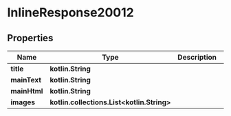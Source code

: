 
# InlineResponse20012

## Properties
Name | Type | Description | Notes
------------ | ------------- | ------------- | -------------
**title** | **kotlin.String** |  |  [optional]
**mainText** | **kotlin.String** |  |  [optional]
**mainHtml** | **kotlin.String** |  |  [optional]
**images** | **kotlin.collections.List&lt;kotlin.String&gt;** |  |  [optional]



